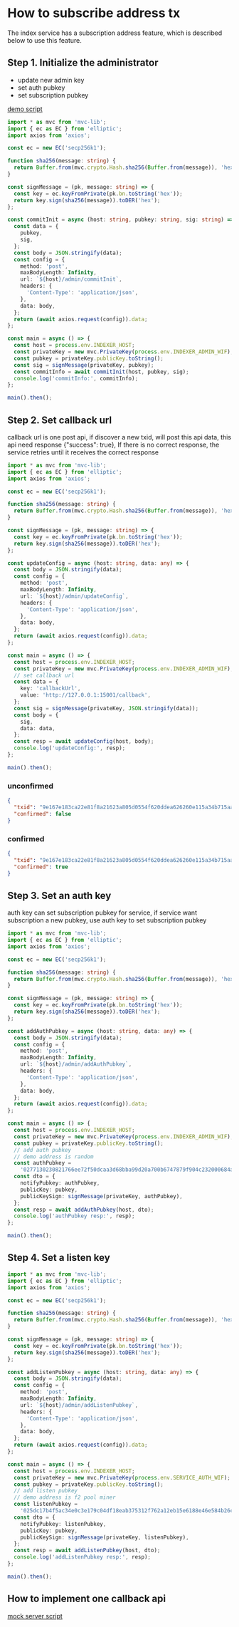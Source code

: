 # How to subscribe address tx

The index service has a subscription address feature, which is described below to use this feature.


## Step 1. Initialize the administrator

- update new admin key
- set auth pubkey
- set subscription pubkey

[demo script](./../src/scripts/admin.ts)

```typescript
import * as mvc from 'mvc-lib';
import { ec as EC } from 'elliptic';
import axios from 'axios';

const ec = new EC('secp256k1');

function sha256(message: string) {
  return Buffer.from(mvc.crypto.Hash.sha256(Buffer.from(message)), 'hex');
}

const signMessage = (pk, message: string) => {
  const key = ec.keyFromPrivate(pk.bn.toString('hex'));
  return key.sign(sha256(message)).toDER('hex');
};

const commitInit = async (host: string, pubkey: string, sig: string) => {
  const data = {
    pubkey,
    sig,
  };
  const body = JSON.stringify(data);
  const config = {
    method: 'post',
    maxBodyLength: Infinity,
    url: `${host}/admin/commitInit`,
    headers: {
      'Content-Type': 'application/json',
    },
    data: body,
  };
  return (await axios.request(config)).data;
};

const main = async () => {
  const host = process.env.INDEXER_HOST;
  const privateKey = new mvc.PrivateKey(process.env.INDEXER_ADMIN_WIF);
  const pubkey = privateKey.publicKey.toString();
  const sig = signMessage(privateKey, pubkey);
  const commitInfo = await commitInit(host, pubkey, sig);
  console.log('commitInfo:', commitInfo);
};

main().then();
```


## Step 2. Set callback url

callback url is one post api, if discover a new txid, will post this api data, this api need response {"success": true}, If there is no correct response, the service retries until it receives the correct response

```typescript
import * as mvc from 'mvc-lib';
import { ec as EC } from 'elliptic';
import axios from 'axios';

const ec = new EC('secp256k1');

function sha256(message: string) {
  return Buffer.from(mvc.crypto.Hash.sha256(Buffer.from(message)), 'hex');
}

const signMessage = (pk, message: string) => {
  const key = ec.keyFromPrivate(pk.bn.toString('hex'));
  return key.sign(sha256(message)).toDER('hex');
};

const updateConfig = async (host: string, data: any) => {
  const body = JSON.stringify(data);
  const config = {
    method: 'post',
    maxBodyLength: Infinity,
    url: `${host}/admin/updateConfig`,
    headers: {
      'Content-Type': 'application/json',
    },
    data: body,
  };
  return (await axios.request(config)).data;
};

const main = async () => {
  const host = process.env.INDEXER_HOST;
  const privateKey = new mvc.PrivateKey(process.env.INDEXER_ADMIN_WIF);
  // set callback url
  const data = {
    key: 'callbackUrl',
    value: 'http://127.0.0.1:15001/callback',
  };
  const sig = signMessage(privateKey, JSON.stringify(data));
  const body = {
    sig,
    data: data,
  };
  const resp = await updateConfig(host, body);
  console.log('updateConfig:', resp);
};

main().then();
```

### unconfirmed 
```json
{
  "txid": "9e167e183ca22e81f8a21623a805d0554f620ddea626260e115a34b715aafd67",
  "confirmed": false
}
```

### confirmed
```json
{
  "txid": "9e167e183ca22e81f8a21623a805d0554f620ddea626260e115a34b715aafd67",
  "confirmed": true
}
```

## Step 3. Set an auth key

auth key can set subscription pubkey for service, if service want subscription a new pubkey, use auth key to set subscription pubkey

```typescript
import * as mvc from 'mvc-lib';
import { ec as EC } from 'elliptic';
import axios from 'axios';

const ec = new EC('secp256k1');

function sha256(message: string) {
  return Buffer.from(mvc.crypto.Hash.sha256(Buffer.from(message)), 'hex');
}

const signMessage = (pk, message: string) => {
  const key = ec.keyFromPrivate(pk.bn.toString('hex'));
  return key.sign(sha256(message)).toDER('hex');
};

const addAuthPubkey = async (host: string, data: any) => {
  const body = JSON.stringify(data);
  const config = {
    method: 'post',
    maxBodyLength: Infinity,
    url: `${host}/admin/addAuthPubkey`,
    headers: {
      'Content-Type': 'application/json',
    },
    data: body,
  };
  return (await axios.request(config)).data;
};

const main = async () => {
  const host = process.env.INDEXER_HOST;
  const privateKey = new mvc.PrivateKey(process.env.INDEXER_ADMIN_WIF);
  const pubkey = privateKey.publicKey.toString();
  // add auth pubkey
  // demo address is random
  const authPubkey =
    '0277130230821766ee72f50dcaa3d68bba99d20a700b6747879f904c232000684a';
  const dto = {
    notifyPubkey: authPubkey,
    publicKey: pubkey,
    publicKeySign: signMessage(privateKey, authPubkey),
  };
  const resp = await addAuthPubkey(host, dto);
  console.log('authPubkey resp:', resp);
};

main().then();
```

## Step 4. Set a listen key

```typescript
import * as mvc from 'mvc-lib';
import { ec as EC } from 'elliptic';
import axios from 'axios';

const ec = new EC('secp256k1');

function sha256(message: string) {
  return Buffer.from(mvc.crypto.Hash.sha256(Buffer.from(message)), 'hex');
}

const signMessage = (pk, message: string) => {
  const key = ec.keyFromPrivate(pk.bn.toString('hex'));
  return key.sign(sha256(message)).toDER('hex');
};

const addListenPubkey = async (host: string, data: any) => {
  const body = JSON.stringify(data);
  const config = {
    method: 'post',
    maxBodyLength: Infinity,
    url: `${host}/admin/addListenPubkey`,
    headers: {
      'Content-Type': 'application/json',
    },
    data: body,
  };
  return (await axios.request(config)).data;
};

const main = async () => {
  const host = process.env.INDEXER_HOST;
  const privateKey = new mvc.PrivateKey(process.env.SERVICE_AUTH_WIF);
  const pubkey = privateKey.publicKey.toString();
  // add listen pubkey
  // demo address is f2 pool miner
  const listenPubkey =
    '025dc17b4f5ac34e0c3e179c04df18eab375312f762a12eb15e6188e46e584b26c';
  const dto = {
    notifyPubkey: listenPubkey,
    publicKey: pubkey,
    publicKeySign: signMessage(privateKey, listenPubkey),
  };
  const resp = await addListenPubkey(host, dto);
  console.log('addListenPubkey resp:', resp);
};

main().then();
```

## How to implement one callback api

[mock server script](./../src/scripts/mockServer.ts)
